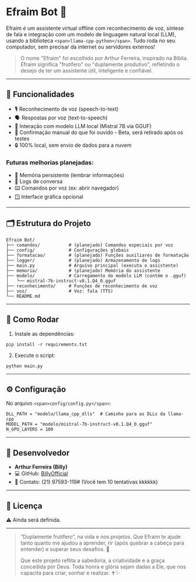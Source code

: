 # Efraim Bot 🤖

Efraim é um assistente virtual offline com reconhecimento de voz, síntese de fala e integração com um modelo de linguagem natural local (LLM), usando a biblioteca `<span>llama-cpp-python</span>`. Tudo roda no seu computador, sem precisar da internet ou servidores externos!

> O nome "Efraim" foi escolhido por Arthur Ferreira, inspirado na Bíblia. Efraim significa "frutífero" ou "duplamente produtivo", refletindo o desejo de ter um assistente útil, inteligente e confiável.

---

## 🧠 Funcionalidades

* 🎙️ Reconhecimento de voz (speech-to-text)
* 🗣️ Respostas por voz (text-to-speech)
* 🧾 Interação com modelo LLM local (Mistral 7B via GGUF)
* 🔁 Confirmação manual do que foi ouvido - Beta, será retirado após os testes
* 🔒 100% local, sem envio de dados para a nuvem

### Futuras melhorias planejadas:

* 💾 Memória persistente (lembrar informações)
* 📜 Logs de conversa
* ⌨️ Comandos por voz (ex: abrir navegador)
* 🪟 Interface gráfica opcional

---

## 🗂️ Estrutura do Projeto

```
Efraim Bot/
├── comandos/           # (planejado) Comandos especiais por voz
├── config/             # Configurações globais
├── formatacao/         # (planejado) Funções auxiliares de formatação
├── logger/             # (planejado) Armazenamento de logs
├── main.py             # Arquivo principal (executa o assistente)
├── memoria/            # (planejado) Memória do assistente
├── modelo/             # Carregamento do modelo LLM (contém o .gguf)
│   └── mistral-7b-instruct-v0.1.Q4_0.gguf
├── reconhecimento/     # Funções de reconhecimento de voz
├── voz/                # Voz: fala (TTS)
└── README.md
```

---

## 🚀 Como Rodar

1. Instale as dependências:

```
pip install -r requirements.txt
```

2. Execute o script:

```
python main.py
```

---

## ⚙️ Configuração

No arquivo `<span>config/config.py</span>`:

```
DLL_PATH = "modelo/llama_cpp_dlls"  # Caminho para as DLLs da llama-cpp
MODEL_PATH = "modelo/mistral-7b-instruct-v0.1.Q4_0.gguf"
N_GPU_LAYERS = 100
```

---

## 👤 Desenvolvedor

* **Arthur Ferreira (Billy)**
* 💻 GitHub: [BillyOfficial](https://github.com/BillyOfficial)
* 📧 Contato: (21) 97593-119# (Você tem 10 tentativas kkkkkk)

---

## 📝 Licença

⚠️ Ainda será definida.

---

> “Duplamente frutífero”, na vida e nos projetos. Que Efraim te ajude tanto quanto me ajudou a aprender, rir (após quebrar a cabeça para entender) e superar seus desafios. 🙌
>
> Que este projeto reflita a sabedoria, a criatividade e a graça concedida por Deus. Toda honra e glória sejam dadas a Ele, que nos capacita para criar, sonhar e realizar. ✝️✨
